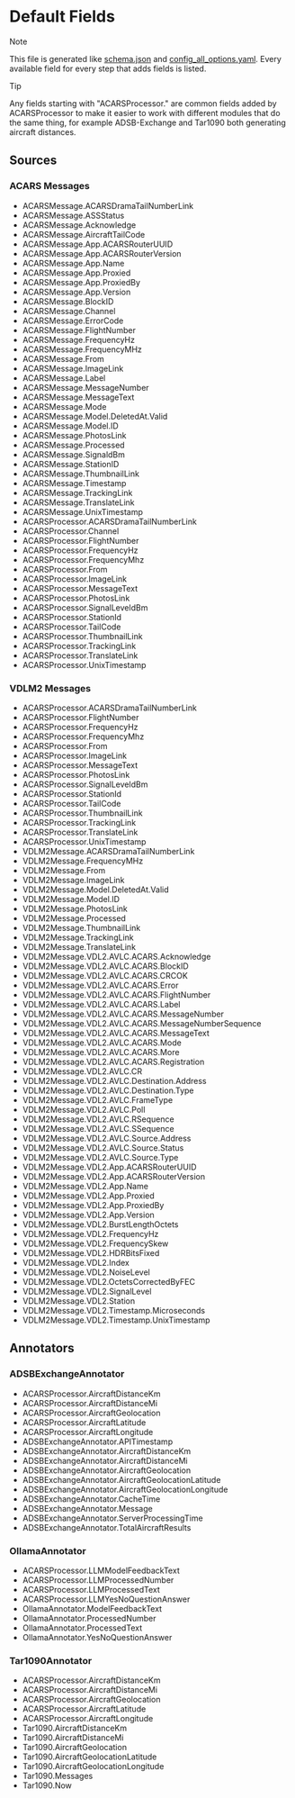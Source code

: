 # Default Fields

> [!NOTE] 
> This file is generated like [schema.json](schema.json) and
> [config_all_options.yaml](config_all_options.yaml). Every available field for
> every step that adds fields is listed.

> [!TIP]
> Any fields starting with "ACARSProcessor." are common fields added by
> ACARSProcessor to make it easier to work with different modules that do the
> same thing, for example ADSB-Exchange and Tar1090 both generating aircraft
> distances.

## Sources

### ACARS Messages

- ACARSMessage.ACARSDramaTailNumberLink
- ACARSMessage.ASSStatus
- ACARSMessage.Acknowledge
- ACARSMessage.AircraftTailCode
- ACARSMessage.App.ACARSRouterUUID
- ACARSMessage.App.ACARSRouterVersion
- ACARSMessage.App.Name
- ACARSMessage.App.Proxied
- ACARSMessage.App.ProxiedBy
- ACARSMessage.App.Version
- ACARSMessage.BlockID
- ACARSMessage.Channel
- ACARSMessage.ErrorCode
- ACARSMessage.FlightNumber
- ACARSMessage.FrequencyHz
- ACARSMessage.FrequencyMHz
- ACARSMessage.From
- ACARSMessage.ImageLink
- ACARSMessage.Label
- ACARSMessage.MessageNumber
- ACARSMessage.MessageText
- ACARSMessage.Mode
- ACARSMessage.Model.DeletedAt.Valid
- ACARSMessage.Model.ID
- ACARSMessage.PhotosLink
- ACARSMessage.Processed
- ACARSMessage.SignaldBm
- ACARSMessage.StationID
- ACARSMessage.ThumbnailLink
- ACARSMessage.Timestamp
- ACARSMessage.TrackingLink
- ACARSMessage.TranslateLink
- ACARSMessage.UnixTimestamp
- ACARSProcessor.ACARSDramaTailNumberLink
- ACARSProcessor.Channel
- ACARSProcessor.FlightNumber
- ACARSProcessor.FrequencyHz
- ACARSProcessor.FrequencyMhz
- ACARSProcessor.From
- ACARSProcessor.ImageLink
- ACARSProcessor.MessageText
- ACARSProcessor.PhotosLink
- ACARSProcessor.SignalLeveldBm
- ACARSProcessor.StationId
- ACARSProcessor.TailCode
- ACARSProcessor.ThumbnailLink
- ACARSProcessor.TrackingLink
- ACARSProcessor.TranslateLink
- ACARSProcessor.UnixTimestamp

### VDLM2 Messages

- ACARSProcessor.ACARSDramaTailNumberLink
- ACARSProcessor.FlightNumber
- ACARSProcessor.FrequencyHz
- ACARSProcessor.FrequencyMhz
- ACARSProcessor.From
- ACARSProcessor.ImageLink
- ACARSProcessor.MessageText
- ACARSProcessor.PhotosLink
- ACARSProcessor.SignalLeveldBm
- ACARSProcessor.StationId
- ACARSProcessor.TailCode
- ACARSProcessor.ThumbnailLink
- ACARSProcessor.TrackingLink
- ACARSProcessor.TranslateLink
- ACARSProcessor.UnixTimestamp
- VDLM2Message.ACARSDramaTailNumberLink
- VDLM2Message.FrequencyMHz
- VDLM2Message.From
- VDLM2Message.ImageLink
- VDLM2Message.Model.DeletedAt.Valid
- VDLM2Message.Model.ID
- VDLM2Message.PhotosLink
- VDLM2Message.Processed
- VDLM2Message.ThumbnailLink
- VDLM2Message.TrackingLink
- VDLM2Message.TranslateLink
- VDLM2Message.VDL2.AVLC.ACARS.Acknowledge
- VDLM2Message.VDL2.AVLC.ACARS.BlockID
- VDLM2Message.VDL2.AVLC.ACARS.CRCOK
- VDLM2Message.VDL2.AVLC.ACARS.Error
- VDLM2Message.VDL2.AVLC.ACARS.FlightNumber
- VDLM2Message.VDL2.AVLC.ACARS.Label
- VDLM2Message.VDL2.AVLC.ACARS.MessageNumber
- VDLM2Message.VDL2.AVLC.ACARS.MessageNumberSequence
- VDLM2Message.VDL2.AVLC.ACARS.MessageText
- VDLM2Message.VDL2.AVLC.ACARS.Mode
- VDLM2Message.VDL2.AVLC.ACARS.More
- VDLM2Message.VDL2.AVLC.ACARS.Registration
- VDLM2Message.VDL2.AVLC.CR
- VDLM2Message.VDL2.AVLC.Destination.Address
- VDLM2Message.VDL2.AVLC.Destination.Type
- VDLM2Message.VDL2.AVLC.FrameType
- VDLM2Message.VDL2.AVLC.Poll
- VDLM2Message.VDL2.AVLC.RSequence
- VDLM2Message.VDL2.AVLC.SSequence
- VDLM2Message.VDL2.AVLC.Source.Address
- VDLM2Message.VDL2.AVLC.Source.Status
- VDLM2Message.VDL2.AVLC.Source.Type
- VDLM2Message.VDL2.App.ACARSRouterUUID
- VDLM2Message.VDL2.App.ACARSRouterVersion
- VDLM2Message.VDL2.App.Name
- VDLM2Message.VDL2.App.Proxied
- VDLM2Message.VDL2.App.ProxiedBy
- VDLM2Message.VDL2.App.Version
- VDLM2Message.VDL2.BurstLengthOctets
- VDLM2Message.VDL2.FrequencyHz
- VDLM2Message.VDL2.FrequencySkew
- VDLM2Message.VDL2.HDRBitsFixed
- VDLM2Message.VDL2.Index
- VDLM2Message.VDL2.NoiseLevel
- VDLM2Message.VDL2.OctetsCorrectedByFEC
- VDLM2Message.VDL2.SignalLevel
- VDLM2Message.VDL2.Station
- VDLM2Message.VDL2.Timestamp.Microseconds
- VDLM2Message.VDL2.Timestamp.UnixTimestamp

## Annotators

### ADSBExchangeAnnotator

- ACARSProcessor.AircraftDistanceKm
- ACARSProcessor.AircraftDistanceMi
- ACARSProcessor.AircraftGeolocation
- ACARSProcessor.AircraftLatitude
- ACARSProcessor.AircraftLongitude
- ADSBExchangeAnnotator.APITimestamp
- ADSBExchangeAnnotator.AircraftDistanceKm
- ADSBExchangeAnnotator.AircraftDistanceMi
- ADSBExchangeAnnotator.AircraftGeolocation
- ADSBExchangeAnnotator.AircraftGeolocationLatitude
- ADSBExchangeAnnotator.AircraftGeolocationLongitude
- ADSBExchangeAnnotator.CacheTime
- ADSBExchangeAnnotator.Message
- ADSBExchangeAnnotator.ServerProcessingTime
- ADSBExchangeAnnotator.TotalAircraftResults

### OllamaAnnotator

- ACARSProcessor.LLMModelFeedbackText
- ACARSProcessor.LLMProcessedNumber
- ACARSProcessor.LLMProcessedText
- ACARSProcessor.LLMYesNoQuestionAnswer
- OllamaAnnotator.ModelFeedbackText
- OllamaAnnotator.ProcessedNumber
- OllamaAnnotator.ProcessedText
- OllamaAnnotator.YesNoQuestionAnswer

### Tar1090Annotator

- ACARSProcessor.AircraftDistanceKm
- ACARSProcessor.AircraftDistanceMi
- ACARSProcessor.AircraftGeolocation
- ACARSProcessor.AircraftLatitude
- ACARSProcessor.AircraftLongitude
- Tar1090.AircraftDistanceKm
- Tar1090.AircraftDistanceMi
- Tar1090.AircraftGeolocation
- Tar1090.AircraftGeolocationLatitude
- Tar1090.AircraftGeolocationLongitude
- Tar1090.Messages
- Tar1090.Now
